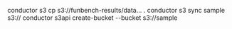 conductor s3 cp s3://funbench-results/data... .
conductor s3 sync sample s3://
conductor s3api create-bucket --bucket s3://sample
